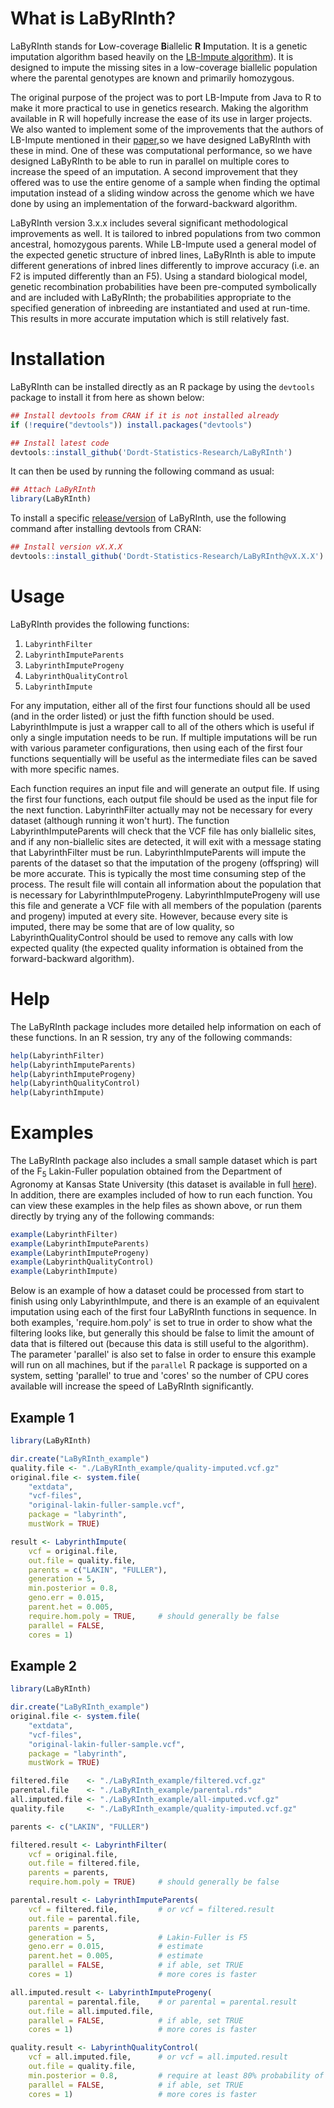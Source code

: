 # What is LaByRInth?

LaByRInth stands for <b>L</b>ow-coverage <b>B</b>iallelic <b>R</b> <b>I</b>mputation. It is a genetic imputation algorithm based heavily on the <a href="https://github.com/dellaporta-laboratory/LB-Impute">LB-Impute algorithm</a>). It is designed to impute the missing sites in a low-coverage biallelic population where the parental genotypes are known and primarily homozygous.

The original purpose of the project was to port LB-Impute from Java to R to make it more practical to use in genetics research. Making the algorithm available in R will hopefully increase the ease of its use in larger projects. We also wanted to implement some of the improvements that the authors of LB-Impute mentioned in their <a href="https://www.ncbi.nlm.nih.gov/pubmed/26715670">paper</a>,so we have designed LaByRInth with these in mind. One of these was computational performance, so we have designed LaByRInth to be able to run in parallel on multiple cores to increase the speed of an imputation. A second improvement that they offered was to use the entire genome of a sample when finding the optimal imputation instead of a sliding window across the genome which we have done by using an implementation of the forward-backward algorithm.

LaByRInth version 3.x.x includes several significant methodological improvements as well. It is tailored to inbred populations from two common ancestral, homozygous parents. While LB-Impute used a general model of the expected genetic structure of inbred lines, LaByRInth is able to impute different generations of inbred lines differently to improve accuracy (i.e. an F2 is imputed differently than an F5). Using a standard biological model, genetic recombination probabilities have been pre-computed symbolically and are included with LaByRInth; the probabilities appropriate to the specified generation of inbreeding are instantiated and used at run-time. This results in more accurate imputation which is still relatively fast.



# Installation

LaByRInth can be installed directly as an R package by using the `devtools` package to install it from here as shown below:
```r
## Install devtools from CRAN if it is not installed already
if (!require("devtools")) install.packages("devtools")

## Install latest code
devtools::install_github('Dordt-Statistics-Research/LaByRInth')
```
It can then be used by running the following command as usual:
```r
## Attach LaByRInth
library(LaByRInth)
```
To install a specific [release/version](https://github.com/Dordt-Statistics-Research/LaByRInth/releases) of LaByRInth, use the following command after installing devtools from CRAN:
```r
## Install version vX.X.X
devtools::install_github('Dordt-Statistics-Research/LaByRInth@vX.X.X')
```



# Usage

LaByRInth provides the following functions:
1. `LabyrinthFilter`
2. `LabyrinthImputeParents`
3. `LabyrinthImputeProgeny`
4. `LabyrinthQualityControl`
5. `LabyrinthImpute`

For any imputation, either all of the first four functions should all be used (and in the order listed) or just the fifth function should be used. LabyrinthImpute is just a wrapper call to all of the others which is useful if only a single imputation needs to be run. If multiple imputations will be run with various parameter configurations, then using each of the first four functions sequentially will be useful as the intermediate files can be saved with more specific names.

Each function requires an input file and will generate an output file. If using the first four functions, each output file should be used as the input file for the next function. LabyrinthFilter actually may not be necessary for every dataset (although running it won't hurt). The function LabyrinthImputeParents will check that the VCF file has only biallelic sites, and if any non-biallelic sites are detected, it will exit with a message stating that LabyrinthFilter must be run. LabyrinthImputeParents will impute the parents of the dataset so that the imputation of the progeny (offspring) will be more accurate. This is typically the most time consuming step of the process. The result file will contain all information about the population that is necessary for LabyrinthImputeProgeny. LabyrinthImputeProgeny will use this file and generate a VCF file with all members of the population (parents and progeny) imputed at every site. However, because every site is imputed, there may be some that are of low quality, so LabyrinthQualityControl should be used to remove any calls with low expected quality (the expected quality information is obtained from the forward-backward algorithm).



# Help

The LaByRInth package includes more detailed help information on each of these functions. In an R session, try any of the following commands:
```r
help(LabyrinthFilter)
help(LabyrinthImputeParents)
help(LabyrinthImputeProgeny)
help(LabyrinthQualityControl)
help(LabyrinthImpute)
```



# Examples

The LaByRInth package also includes a small sample dataset which is part of the F<sub>5</sub> Lakin-Fuller population obtained from the Department of Agronomy at Kansas State University (this dataset is available in full [here](./paper_analysis/data/original_files/LakinFuller_GBSv2_20170509.vcf.gz)). In addition, there are examples included of how to run each function. You can view these examples in the help files as shown above, or run them directly by trying any of the following commands:
```r
example(LabyrinthFilter)
example(LabyrinthImputeParents)
example(LabyrinthImputeProgeny)
example(LabyrinthQualityControl)
example(LabyrinthImpute)
```
Below is an example of how a dataset could be processed from start to finish using only LabyrinthImpute, and there is an example of an equivalent imputation using each of the first four LaByRInth functions in sequence. In both examples, 'require.hom.poly' is set to true in order to show what the filtering looks like, but generally this should be false to limit the amount of data that is filtered out (because this data is still useful to the algorithm). The parameter 'parallel' is also set to false in order to ensure this example will run on all machines, but if the `parallel` R package is supported on a system, setting 'parallel' to true and 'cores' so the number of CPU cores available will increase the speed of LaByRInth significantly.

## Example 1
```r
library(LaByRInth)

dir.create("LaByRInth_example")
quality.file <- "./LaByRInth_example/quality-imputed.vcf.gz"
original.file <- system.file(
    "extdata",
    "vcf-files",
    "original-lakin-fuller-sample.vcf",
    package = "labyrinth",
    mustWork = TRUE)

result <- LabyrinthImpute(
    vcf = original.file,
    out.file = quality.file,
    parents = c("LAKIN", "FULLER"),
    generation = 5,
    min.posterior = 0.8,
    geno.err = 0.015,
    parent.het = 0.005,
    require.hom.poly = TRUE,     # should generally be false
    parallel = FALSE,
    cores = 1)
```

## Example 2
```r
library(LaByRInth)

dir.create("LaByRInth_example")
original.file <- system.file(
    "extdata",
    "vcf-files",
    "original-lakin-fuller-sample.vcf",
    package = "labyrinth",
    mustWork = TRUE)

filtered.file    <- "./LaByRInth_example/filtered.vcf.gz"
parental.file    <- "./LaByRInth_example/parental.rds"
all.imputed.file <- "./LaByRInth_example/all-imputed.vcf.gz"
quality.file     <- "./LaByRInth_example/quality-imputed.vcf.gz"

parents <- c("LAKIN", "FULLER")

filtered.result <- LabyrinthFilter(
    vcf = original.file,
    out.file = filtered.file,
    parents = parents,
    require.hom.poly = TRUE)     # should generally be false

parental.result <- LabyrinthImputeParents(
    vcf = filtered.file,         # or vcf = filtered.result
    out.file = parental.file,
    parents = parents,
    generation = 5,              # Lakin-Fuller is F5
    geno.err = 0.015,            # estimate
    parent.het = 0.005,          # estimate
    parallel = FALSE,            # if able, set TRUE
    cores = 1)                   # more cores is faster

all.imputed.result <- LabyrinthImputeProgeny(
    parental = parental.file,    # or parental = parental.result
    out.file = all.imputed.file,
    parallel = FALSE,            # if able, set TRUE
    cores = 1)                   # more cores is faster

quality.result <- LabyrinthQualityControl(
    vcf = all.imputed.file,      # or vcf = all.imputed.result
    out.file = quality.file,
    min.posterior = 0.8,         # require at least 80% probability of correctness
    parallel = FALSE,            # if able, set TRUE
    cores = 1)                   # more cores is faster
```

